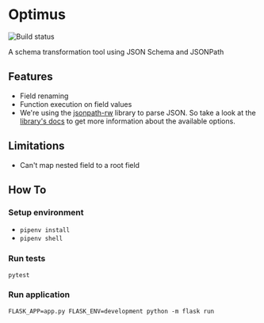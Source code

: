 # Optimus
![Build status](https://travis-ci.com/procurify/optimus.svg?branch=master "Optimus build status")

A schema transformation tool using JSON Schema and JSONPath


## Features
- Field renaming
- Function execution on field values
- We're using the [jsonpath-rw](https://github.com/kennknowles/python-jsonpath-rw) library to parse JSON. So take a look at the [library's docs](https://github.com/kennknowles/python-jsonpath-rw#jsonpath-syntax) to get more information about the available options.

## Limitations
- Can't map nested field to a root field

## How To

### Setup environment

* `pipenv install`
* `pipenv shell`

### Run tests

`pytest`

### Run application

`FLASK_APP=app.py FLASK_ENV=development python -m flask run`

